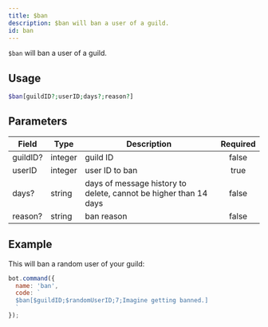 ```yaml
---
title: $ban 
description: $ban will ban a user of a guild.
id: ban
---
```


`$ban` will ban a user of a guild.

## Usage

```php
$ban[guildID?;userID;days?;reason?]
```

## Parameters 


| Field    | Type    | Description                                                      | Required |
| -------- | ------- | ---------------------------------------------------------------- |:--------:|
| guildID? | integer | guild ID                                                         |    false    |
| userID   | integer | user ID to ban                                                   |    true   |
| days?    | string  | days of message history to delete, cannot be higher than 14 days |    false    |
| reason?  | string  | ban reason                                                       |    false    |


## Example

This will ban a random user of your guild:

```javascript
bot.command({
  name: 'ban',
  code: `
  $ban[$guildID;$randomUserID;7;Imagine getting banned.]
  `
});
```
